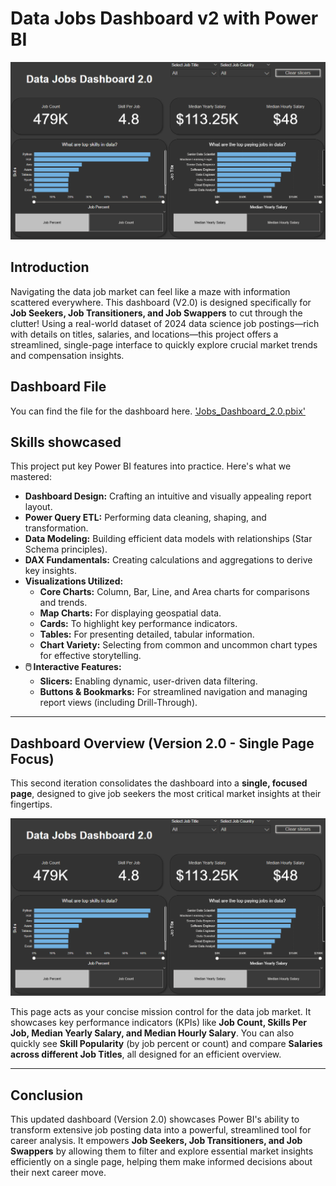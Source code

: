 # Data Jobs Dashboard v2 with Power BI

![Dashboard Page 1](/Images/Project_2_Page_1.png)

## Introduction

Navigating the data job market can feel like a maze with information scattered everywhere. This dashboard (V2.0) is designed specifically for **Job Seekers, Job Transitioners, and Job Swappers** to cut through the clutter! Using a real-world dataset of 2024 data science job postings—rich with details on titles, salaries, and locations—this project offers a streamlined, single-page interface to quickly explore crucial market trends and compensation insights.

## Dashboard File
You can find the file for the dashboard here.
['Jobs_Dashboard_2.0.pbix'](/Data_Jobs_v2/Jobs_Dashboard_v2.pbix)

## Skills showcased

This project put key Power BI features into practice. Here's what we mastered:

* **Dashboard Design:** Crafting an intuitive and visually appealing report layout.
* **Power Query ETL:** Performing data cleaning, shaping, and transformation.
* **Data Modeling:** Building efficient data models with relationships (Star Schema principles).
* **DAX Fundamentals:** Creating calculations and aggregations to derive key insights.
* **Visualizations Utilized:**
    * **Core Charts:** Column, Bar, Line, and Area charts for comparisons and trends.
    * **Map Charts:** For displaying geospatial data.
    * **Cards:** To highlight key performance indicators.
    * **Tables:** For presenting detailed, tabular information.
    * **Chart Variety:** Selecting from common and uncommon chart types for effective storytelling.
* **🖱️ Interactive Features:**
    * **Slicers:** Enabling dynamic, user-driven data filtering.
    * **Buttons & Bookmarks:** For streamlined navigation and managing report views (including Drill-Through).
---
## Dashboard Overview (Version 2.0 - Single Page Focus)

This second iteration consolidates the dashboard into a **single, focused page**, designed to give job seekers the most critical market insights at their fingertips.

![Data Jobs Dashboard v2.0](/Images/Project_2_Page_1.png) 

This page acts as your concise mission control for the data job market. It showcases key performance indicators (KPIs) like **Job Count, Skills Per Job, Median Yearly Salary, and Median Hourly Salary**. You can also quickly see **Skill Popularity** (by job percent or count) and compare **Salaries across different Job Titles**, all designed for an efficient overview.

---

## Conclusion

This updated dashboard (Version 2.0) showcases Power BI's ability to transform extensive job posting data into a powerful, streamlined tool for career analysis. It empowers **Job Seekers, Job Transitioners, and Job Swappers** by allowing them to filter and explore essential market insights efficiently on a single page, helping them make informed decisions about their next career move.

